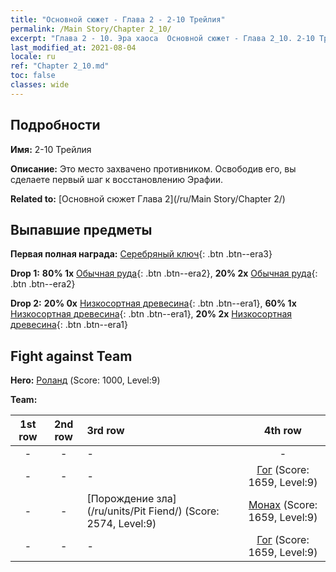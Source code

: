 ```yaml
---
title: "Основной сюжет - Глава 2 - 2-10 Трейлия"
permalink: /Main Story/Chapter 2_10/
excerpt: "Глава 2 - 10. Эра хаоса  Основной сюжет - Глава 2_10. 2-10 Трейлия"
last_modified_at: 2021-08-04
locale: ru
ref: "Chapter 2_10.md"
toc: false
classes: wide
---
```


## Подробности

 **Имя:** 2-10 Трейлия

 **Описание:** Это место захвачено противником. Освободив его, вы сделаете первый шаг к восстановлению Эрафии.

 **Related to:** [Основной сюжет Глава 2](/ru/Main Story/Chapter 2/)

## Выпавшие предметы

 **Первая полная награда:** [Серебряный ключ](/ItemsRU/con_693/){: .btn .btn--era3}

 **Drop 1:** **80% 1x** [Обычная руда](/ItemsRU/mat_6/){: .btn .btn--era2}, **20% 2x** [Обычная руда](/ItemsRU/mat_6/){: .btn .btn--era2}

 **Drop 2:** **20% 0x** [Низкосортная древесина](/ItemsRU/mat_1/){: .btn .btn--era1}, **60% 1x** [Низкосортная древесина](/ItemsRU/mat_1/){: .btn .btn--era1}, **20% 2x** [Низкосортная древесина](/ItemsRU/mat_1/){: .btn .btn--era1}


## Fight against Team
 **Hero:** [Роланд](/ru/heroes/Roland/) (Score: 1000, Level:9)

 **Team:**


  | 1st row | 2nd row | 3rd row | 4th row |
  |:----:|:----:|:----|:----:|
  | - | - | - | - |
  | - | - | - | [Гог](/ru/units/Gog/) (Score: 1659, Level:9)  |
  | - | - | [Порождение зла](/ru/units/Pit Fiend/) (Score: 2574, Level:9)  | [Монах](/ru/units/Monk/) (Score: 1659, Level:9)  |
  | - | - | - | [Гог](/ru/units/Gog/) (Score: 1659, Level:9)  |


